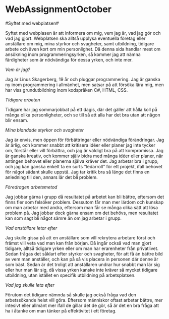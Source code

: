 # WebAssignmentOctober

#Syftet med webplatsen#

Syftet med webplasen är att informera om mig, vem jag är, vad jag gör och vad jag gjort. Webplatsen ska alltså upplysa eventuella företag eller anställare om mig, mina styrkor och svagheter, samt utbildning, tidigare arbete och även kort om min personlighet. Då denna sida handlar mest om ansökning inom programmeringsyrken, så kommer jag att nämna färdigheter som är nödvändiga för dessa yrken, och inte mer.

*Vem är jag?*

Jag är Linus Skagerberg, 19 år och pluggar programmering. Jag är ganska ny inom programmering i allmänhet, men satsar på att försöka lära mig, men har viss grundutbildning inom kodspråken C#, HTML, CSS.

*Tidigare arbeten*

Tidigare har jag sommarjobbat på ett dagis, där det gäller att hålla koll på många olika personligheter, och se till så att alla har det bra utan att någon blir ensam.

*Mina blandade styrkor och svagheter*

Jag är envis, men öppen för förbättringar eller nödvändiga förändringar. Jag är ärlig, och kommer snabbt att kritisera idéer eller planer jag inte tycker om, förstår eller vill förbättra, och jag är väldigt bra på att kompromissa. Jag är ganska kreativ, och kommer själv bidra med många idéer eller planer, när antingen behovet eller planerna själva kräver det. Jag arbetar bra i grupp, och jag kan ganska enkelt ta en sorts "ledarroll" för ett projekt, ifall behovet för något sådant skulle uppstå. Jag tar kritik bra så länge det finns en anledning till den, annars lär det bli problem.

*Föredragen arbetsmetod*

Jag jobbar gärna i grupp då resultatet på arbetet kan bli bättre, eftersom det finns fler som felsöker problem. Dessutom får man mer lärdom och kunskap om man arbetar med andra, eftersom man får se många olika sätt att lösa problem på. Jag jobbar dock gärna ensam om det behövs, men resultatet kan som sagt bli något sämre än om jag arbetar i grupp. 

*Vad anställare letar efter*

Jag skulle gissa på att en anställare som vill rekrytera arbetare först och främst vill veta vad man kan från början. Då ingår också vad man gjort tidigare, alltså tidigare yrken eller om man har erarenheter från privatlivet. Sedan frågas det såklart efter styrkor och svagheter, för att få än bättre bild av vem man anställer, och kan på så vis placera in personen där denne är som bäst. Sedan är det troligt att anställaren undrar hur snabbt man lär sig eller hur man lär sig, då vissa yrken kanske inte kräver så mycket tidigare utbildning, utan istället en specifik utbildning på arbetsplatsen.

*Vad jag skulle leta efter*

Förutom det tidigare nämnda så skulle jag också fråga vad den arbetssökande helst vill göra. Eftersom människor oftast arbetar bättre, mer intesivt eller allmänt mer ifall de gillar det de gör, så är det en bra fråga att ha i åtanke om man tänker på effektivitet i ett företag.
